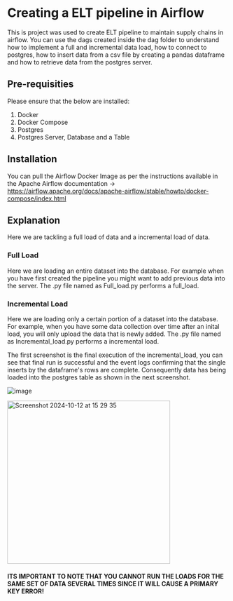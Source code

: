 # Creating a ELT pipeline in Airflow

This is project was used to create ELT pipeline to maintain supply chains in airflow. You can use the dags created inside the dag folder to understand how to implement a full and incremental data load, how to connect to postgres, how to insert data from a csv file by creating a pandas dataframe and how to retrieve data from the postgres server. 

## Pre-requisities 
Please ensure that the below are installed: 
1. Docker 
2. Docker Compose
3. Postgres
4. Postgres Server, Database and a Table

## Installation
You can pull the Airflow Docker Image as per the instructions available in the Apache Airflow documentation -> https://airflow.apache.org/docs/apache-airflow/stable/howto/docker-compose/index.html

## Explanation 
Here we are tackling a full load of data and a incremental load of data. 

### Full Load
Here we are loading an entire dataset into the database. For example when you have first created the pipeline you might want to add previous data into the server. The .py file named as Full_load.py performs a full_load. 

### Incremental Load
Here we are loading only a certain portion of a dataset into the database. For example, when you have some data collection over time after an inital load, you will only upload the data that is newly added. 
The .py file named as Incremental_load.py performs a incremental load. 

The first screenshot is the final execution of the incremental_load, you can see that final run is successful and the event logs confirming that the single inserts by the dataframe's rows are complete. Consequently data has being loaded into the postgres table as shown in the next screenshot. 

![image](https://github.com/user-attachments/assets/c37d97ff-e0dd-44be-a255-694bb5d0d008)

<img width="372" alt="Screenshot 2024-10-12 at 15 29 35" src="https://github.com/user-attachments/assets/b07e1dd6-5285-4acf-ac74-100c2a9fa0a0">

#### ITS IMPORTANT TO NOTE THAT YOU CANNOT RUN THE LOADS FOR THE SAME SET OF DATA SEVERAL TIMES SINCE IT WILL CAUSE A PRIMARY KEY ERROR!




